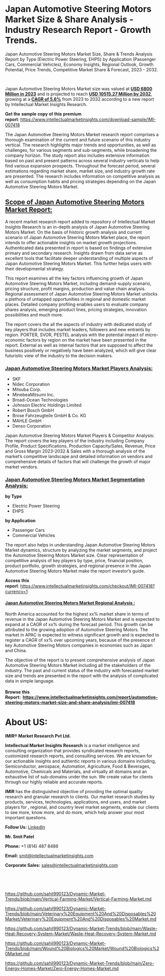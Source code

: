 <h1>Japan Automotive Steering Motors Market Size &amp; Share Analysis - Industry Research Report - Growth Trends.</h1>
<p>Japan Automotive Steering Motors Market Size, Share &amp; Trends Analysis Report by Type (Electric Power Steering, EHPS) by Application (Passenger Cars, Commercial Vehicles), Economy Insights, Regional Outlook, Growth Potential, Price Trends, Competitive Market Share &amp; Forecast, 2023 - 2032.</p>
<div>&nbsp;</div>
<p>Japan Automotive Steering Motors Market size was valued at&nbsp;<strong><u>USD 6800 Million in 2023</u></strong>&nbsp;and is projected to reach&nbsp;<strong><u>USD 10515.27 Million by 2032</u></strong>, growing at a&nbsp;<strong><u>CAGR of 5.6%</u></strong>&nbsp;from 2023 to 2032 according to a new report by Intellectual Market Insights Research.</p>
<p>𝐆𝐞𝐭 𝐭𝐡𝐞 𝐬𝐚𝐦𝐩𝐥𝐞 𝐜𝐨𝐩𝐲 𝐨𝐟 𝐭𝐡𝐢𝐬 𝐩𝐫𝐞𝐦𝐢𝐮𝐦 𝐫𝐞𝐩𝐨𝐫𝐭:&nbsp;<a href="https://www.intellectualmarketinsights.com/download-sample/IMI-007418">https://www.intellectualmarketinsights.com/download-sample/IMI-007418</a>&nbsp;&nbsp;</p>
<p>The Japan Automotive Steering Motors Market research report comprises a thorough examination of the current and future scenario of this industry vertical. The research highlights major trends and opportunities, as well as challenges, for various segments and sub-segments, while broadening the company horizon. The study report also includes extensive information based on past and present patterns across several industry verticals to help find various expansion prospects. Throughout the forecast period, several estimations regarding market share, market size, and industry growth rate are presented. The research includes information on competitive analysis as well as consumption habits and pricing strategies depending on the Japan Automotive Steering Motors Market.</p>
<h2><strong><u>Scope of Japan Automotive Steering Motors Market Report:</u></strong></h2>
<p>A recent market research report added to repository of Intellectual Market Insights Research is an in-depth analysis of Japan Automotive Steering Motors Market. On the basis of historic growth analysis and current scenario of Japan Automotive Steering Motors Market place, the report intends to offer actionable insights on market growth projections. Authenticated data presented in report is based on findings of extensive primary and secondary research. Insights drawn from data serve as excellent tools that facilitate deeper understanding of multiple aspects of Japan Automotive Steering Motors Market. This further helps users with their developmental strategy.</p>
<p>This report examines all the key factors influencing growth of Japan Automotive Steering Motors Market, including demand-supply scenario, pricing structure, profit margins, production and value chain analysis. Regional assessment of Japan Automotive Steering Motors Market unlocks a plethora of untapped opportunities in regional and domestic market places. Detailed company profiling enables users to evaluate company shares analysis, emerging product lines, pricing strategies, innovation possibilities and much more.</p>
<p>The report covers the all the aspects of industry with dedicated study of key players that includes market leaders, followers and new entrants by region. PORTER, SVOR, PESTEL analysis with the potential impact of micro-economic factors by region on the market have been presented in the report. External as well as internal factors that are supposed to affect the business positively or negatively have been analyzed, which will give clear futuristic view of the industry to the decision makers.</p>
<h3><strong><u>Japan Automotive Steering Motors Market Players Analysis:</u></strong></h3>
<ul>
<li>SKF</li>
<li>Nidec Corporation</li>
<li>Mitsuba Corp.</li>
<li>MinebeaMitsumi Inc.</li>
<li>Broad-Ocean Technologies</li>
<li>Johnson Electric Holdings Limited</li>
<li>Robert Bosch GmbH</li>
<li>Brose Fahrzeugteile GmbH &amp; Co. KG</li>
<li>MAHLE GmbH</li>
<li>Denso Corporation</li>
</ul>
<p>Japan Automotive Steering Motors Market Players &amp; Competitor Analysis: The report covers the key players of the industry including Company Profile, Product Specifications, Production Capacity/Sales, Revenue, Price and Gross Margin 2023-2032 &amp; Sales with a thorough analysis of the market&rsquo;s competitive landscape and detailed information on vendors and comprehensive details of factors that will challenge the growth of major market vendors.</p>
<h3><strong><u>Japan Automotive Steering Motors Market Segmentation Analysis:</u></strong></h3>
<p><strong>by Type</strong></p>
<ul>
<li>Electric Power Steering</li>
<li>EHPS</li>
</ul>
<p><strong>by Application</strong></p>
<ul>
<li>Passenger Cars</li>
<li>Commercial Vehicles</li>
</ul>
<p>The report also helps in understanding Japan Automotive Steering Motors Market dynamics, structure by analyzing the market segments, and project the Automotive Steering Motors&nbsp;Market size. Clear representation of competitive analysis of key players by type, price, financial position, product portfolio, growth strategies, and regional presence in the Japan Automotive Steering Motors Market make the report investor&rsquo;s guide.</p>
<p>𝐀𝐜𝐜𝐞𝐬𝐬 𝐭𝐡𝐢𝐬 𝐫𝐞𝐩𝐨𝐫𝐭:&nbsp;<a href="https://www.intellectualmarketinsights.com/checkout/IMI-007418?currency=1">https://www.intellectualmarketinsights.com/checkout/IMI-007418?currency=1</a>&nbsp;</p>
<h4><strong><u> Japan Automotive Steering Motors Market Regional Analysis :</u></strong></h4>
<p>North America accounted for the highest xx% market share in terms of revenue in the Japan Automotive Steering Motors Market and is expected to expand at a CAGR of xx% during the forecast period. This growth can be attributed to the growing adoption of Automotive Steering Motors. The market in APAC is expected to witness significant growth and is expected to register a CAGR of xx% over upcoming years, because of the presence of key Automotive Steering Motors companies in economies such as Japan and China.</p>
<p>The objective of the report is to present comprehensive analysis of Japan Automotive Steering Motors Market including all the stakeholders of the industry. The past and current status of the industry with forecasted market size and trends are presented in the report with the analysis of complicated data in simple language.</p>
<h4><strong>Browse this Report:&nbsp;&nbsp;<a href="https://www.intellectualmarketinsights.com/report/automotive-steering-motors-market-size-and-share-analysis/imi-007418">https://www.intellectualmarketinsights.com/report/automotive-steering-motors-market-size-and-share-analysis/imi-007418</a>&nbsp;</strong></h4>
<h1>About US:</h1>
<p><strong>IMIR&reg; Market Research Pvt Ltd.</strong></p>
<p><strong>Intellectual Market Insights Research</strong> is a market intelligence and consulting organization that provides syndicated research reports, customized research reports, and consulting services. We are known for our actionable insights and authentic reports in various domains including, Semiconductor, aerospace, Automation, Agriculture, Food &amp; Beverages, Automotive, Chemicals and Materials, and virtually all domains and an exhaustive list of sub-domains under the sun. We create value for clients through our highly reliable and accurate reports.</p>
<p><strong>IMIR</strong> has the distinguished objective of providing the optimal quality research and granular research to clients. Our market research studies by products, services, technologies, applications, end users, and market players for , regional, and country level market segments, enable our clients to see more, know more, and do more, which help answer your most important questions.</p>
<p><strong>Follow Us:</strong> <a href="https://www.linkedin.com/company/imir-marketresearch/">LinkedIn</a></p>
<p><strong>Mr. Smit Patel</strong></p>
<p><strong>Phone:</strong> +1 (814) 487 8486</p>
<p><strong>Email:</strong> <a href="mailto:smit@intellectualmarketinsights.com">smit@intellectualmarketinsights.com</a></p>
<p><strong>Corporate Sales:</strong> <a href="mailto:sales@intellectualmarketinsights.com">sales@intellectualmarketinsights.com</a></p>
<p>&nbsp;</p>
<p>&nbsp;</p>
<p><span data-sheets-root="1"><a class="in-cell-link" href="https://github.com/sahil990123/Dynamic-Market-Trends/blob/main/Vertical-Farming-Market/Vertical-Farming-Market.md" target="_blank">https://github.com/sahil990123/Dynamic-Market-Trends/blob/main/Vertical-Farming-Market/Vertical-Farming-Market.md</a>&nbsp;</span></p>
<p><span data-sheets-root="1"><a class="in-cell-link" href="https://github.com/sahil990123/Dynamic-Market-Trends/blob/main/Veterinary%20Equipment%20And%20Disposables%20Market/Veterinary%20Equipment%20And%20Disposables%20Market.md" target="_blank">https://github.com/sahil990123/Dynamic-Market-Trends/blob/main/Veterinary%20Equipment%20And%20Disposables%20Market/Veterinary%20Equipment%20And%20Disposables%20Market.md</a>&nbsp;</span></p>
<p><span data-sheets-root="1"><a class="in-cell-link" href="https://github.com/sahil990123/Dynamic-Market-Trends/blob/main/Waste-Heat-Recovery-System-Market/Waste-Heat-Recovery-System-Market.md" target="_blank">https://github.com/sahil990123/Dynamic-Market-Trends/blob/main/Waste-Heat-Recovery-System-Market/Waste-Heat-Recovery-System-Market.md</a>&nbsp;</span></p>
<p><span data-sheets-root="1"><a class="in-cell-link" href="https://github.com/sahil990123/Dynamic-Market-Trends/blob/main/Wound%20Biologics%20Market/Wound%20Biologics%20Market.md" target="_blank">https://github.com/sahil990123/Dynamic-Market-Trends/blob/main/Wound%20Biologics%20Market/Wound%20Biologics%20Market.md</a>&nbsp;</span></p>
<p><span data-sheets-root="1"><a class="in-cell-link" href="https://github.com/sahil990123/Dynamic-Market-Trends/blob/main/Zero-Energy-Homes-Market/Zero-Energy-Homes-Market.md" target="_blank">https://github.com/sahil990123/Dynamic-Market-Trends/blob/main/Zero-Energy-Homes-Market/Zero-Energy-Homes-Market.md</a>&nbsp;</span>&nbsp;</p>

